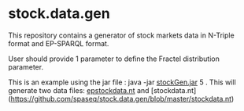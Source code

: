 # stock.data.gen

This repository contains a generator of stock markets data in N-Triple format and  EP-SPARQL format.

User should provide 1 parameter to define the Fractel distribution parameter.

This is an example using the jar file : java -jar [stockGen.jar](https://github.com/spaseq/stock.data.gen/blob/master/stockGen.jar) 5 . This will generate two data files: [epstockdata.nt](https://github.com/spaseq/stock.data.gen/blob/master/epstockdata.nt) and [stockdata.nt] (https://github.com/spaseq/stock.data.gen/blob/master/stockdata.nt) 
